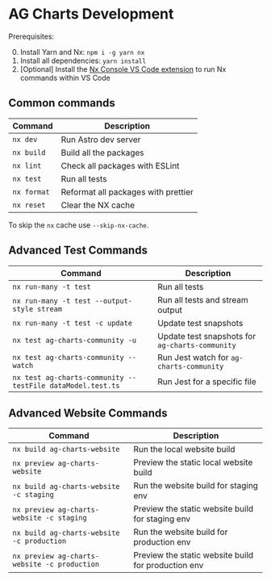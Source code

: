 # AG Charts Development

Prerequisites:

0. Install Yarn and Nx: `npm i -g yarn nx`
1. Install all dependencies: `yarn install`
2. [Optional] Install the [Nx Console VS Code extension](https://marketplace.visualstudio.com/items?itemName=nrwl.angular-console) to run Nx commands within VS Code

## Common commands

| Command     | Description                         |
| ----------- | ----------------------------------- |
| `nx dev`    | Run Astro dev server                |
| `nx build`  | Build all the packages              |
| `nx lint`   | Check all packages with ESLint      |
| `nx test`   | Run all tests                       |
| `nx format` | Reformat all packages with prettier |
| `nx reset`  | Clear the NX cache                  |

To skip the `nx` cache use `--skip-nx-cache`.

## Advanced Test Commands

| Command                                                    | Description                                     |
| ---------------------------------------------------------- | ----------------------------------------------- |
| `nx run-many -t test`                                      | Run all tests                                   |
| `nx run-many -t test --output-style stream`                | Run all tests and stream output                 |
| `nx run-many -t test -c update`                            | Update test snapshots                           |
| `nx test ag-charts-community -u`                           | Update test snapshots for `ag-charts-community` |
| `nx test ag-charts-community --watch`                      | Run Jest watch for `ag-charts-community`        |
| `nx test ag-charts-community --testFile dataModel.test.ts` | Run Jest for a specific file                    |

## Advanced Website Commands

| Command                                      | Description                                         |
| -------------------------------------------- | --------------------------------------------------- |
| `nx build ag-charts-website`                 | Run the local website build                         |
| `nx preview ag-charts-website`               | Preview the static local website build              |
| `nx build ag-charts-website -c staging`      | Run the website build for staging env               |
| `nx preview ag-charts-website -c staging`    | Preview the static website build for staging env    |
| `nx build ag-charts-website -c production`   | Run the website build for production env            |
| `nx preview ag-charts-website -c production` | Preview the static website build for production env |
